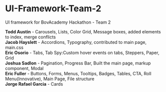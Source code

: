# UI-Framework-Team-2
UI framework for BovAcademy Hackathon - Team 2

**Todd Austin** - Carousels, Lists, Color Grid, Message boxes, added elements to index, merge conflicts    
**Jacob Hayslett** - Accordions, Typography, contributed to main page, main.css   
**Eric Osorio** - Tabs, Tab Spy:Custom hover events on tabs, Steppers, Paper, Grid   
**Joshua Sadlon** - Pagination, Progress Bar, Built the main page, markup component, Modal  
**Eric Fuller** - Buttons, Forms, Menus, Tooltips, Badges, Tables, CTA, Roll Menu(Innovative), Main Page, File structure   
**Jorge Rafael Garcia** - Cards  

